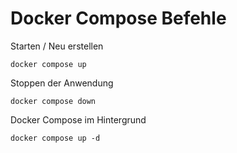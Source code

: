 # Docker Compose Befehle

Starten / Neu erstellen

```
docker compose up
```

Stoppen der Anwendung

```
docker compose down
```

Docker Compose im Hintergrund

```
docker compose up -d
```
